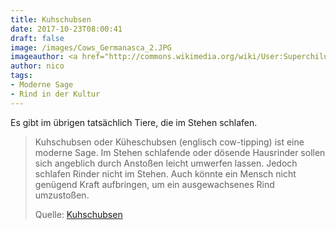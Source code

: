 ```yaml
---
title: Kuhschubsen
date: 2017-10-23T08:00:41
draft: false
image: /images/Cows_Germanasca_2.JPG
imageauthor: <a href="http://commons.wikimedia.org/wiki/User:Superchilum" title="User:Superchilum">Superchilum</a>
author: nico
tags:
- Moderne Sage
- Rind in der Kultur
---
```


Es gibt im übrigen tatsächlich Tiere, die im Stehen schlafen.

> Kuhschubsen oder Küheschubsen (englisch cow-tipping) ist eine moderne Sage. Im
> Stehen schlafende oder dösende Hausrinder sollen sich angeblich durch Anstoßen
> leicht umwerfen lassen. Jedoch schlafen Rinder nicht im Stehen. Auch könnte
> ein Mensch nicht genügend Kraft aufbringen, um ein ausgewachsenes Rind
> umzustoßen.
>
> Quelle: [Kuhschubsen](https://de.wikipedia.org/wiki/Kuhschubsen)